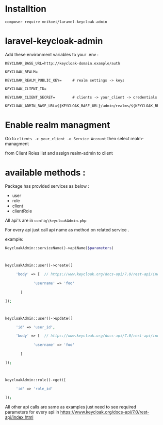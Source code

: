 # Installtion

```
composer require mnikoei/laravel-keycloak-admin
```

# laravel-keycloak-admin



Add these environment variables to your .env :


```
KEYCLOAK_BASE_URL=http://keycloak-domain.example/auth

KEYCLOAK_REALM=                

KEYCLOAK_REALM_PUBLIC_KEY=     # realm settings -> keys 

KEYCLOAK_CLIENT_ID=            

KEYCLOAK_CLIENT_SECRET=        # clients -> your_client -> credentials 

KEYCLOAK_ADMIN_BASE_URL=${KEYCLOAK_BASE_URL}/admin/realms/${KEYCLOAK_REALM} 
```



# Enable realm managment

Go to ```clients -> your_client -> Service Account``` then select realm-managment

from Client Roles list and assign realm-admin to client






# available methods : 


Package has provided services as below :

* user
* role
* client
* clientRole




All api's are in ```config\keycloakAdmin.php```
 
For every api just call api name as method on related service .



example:
```php
KeycloakAdmin::serviceName()->apiName($parameters)



keycloakAdmin::user()->create([
      
     'body' => [  // https://www.keycloak.org/docs-api/7.0/rest-api/index.html#_userrepresentation
             
             'username' => 'foo'
              
       ]

]);



keycloakAdmin::user()->update([

     'id' => 'user_id',

     'body' => [  // https://www.keycloak.org/docs-api/7.0/rest-api/index.html#_userrepresentation
             
             'username' => 'foo'
              
       ]

]);



keycloakAdmin::role()->get([
      
     'id' => 'role_id'

]);
```

All other api calls are same as examples just need to see required parameters for every api in https://www.keycloak.org/docs-api/7.0/rest-api/index.html
